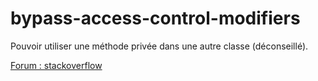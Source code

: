 # bypass-access-control-modifiers
Pouvoir utiliser une méthode privée dans une autre classe (déconseillé).

[Forum : stackoverflow](https://stackoverflow.com/questions/11483647/how-do-i-access-private-methods-and-private-data-members-via-reflection)
